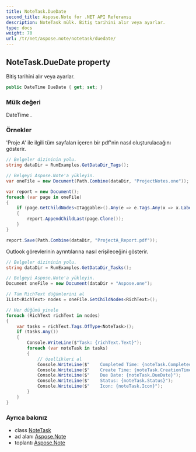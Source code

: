 ```yaml
---
title: NoteTask.DueDate
second_title: Aspose.Note for .NET API Referansı
description: NoteTask mülk. Bitiş tarihini alır veya ayarlar.
type: docs
weight: 70
url: /tr/net/aspose.note/notetask/duedate/
---
```

## NoteTask.DueDate property

Bitiş tarihini alır veya ayarlar.

```csharp
public DateTime DueDate { get; set; }
```

### Mülk değeri

DateTime .

### Örnekler

'Proje A' ile ilgili tüm sayfaları içeren bir pdf'nin nasıl oluşturulacağını gösterir.

```csharp
// Belgeler dizininin yolu.
string dataDir = RunExamples.GetDataDir_Tags();

// Belgeyi Aspose.Note'a yükleyin.
var oneFile = new Document(Path.Combine(dataDir, "ProjectNotes.one"));

var report = new Document();
foreach (var page in oneFile)
{
    if (page.GetChildNodes<ITaggable>().Any(e => e.Tags.Any(x => x.Label.Contains("Project A"))))
    {
        report.AppendChildLast(page.Clone());
    }
}

report.Save(Path.Combine(dataDir, "ProjectA_Report.pdf"));
```

Outlook görevlerinin ayrıntılarına nasıl erişileceğini gösterir.

```csharp
// Belgeler dizininin yolu.
string dataDir = RunExamples.GetDataDir_Tasks();

// Belgeyi Aspose.Note'a yükleyin.
Document oneFile = new Document(dataDir + "Aspose.one");

// Tüm RichText düğümlerini al
IList<RichText> nodes = oneFile.GetChildNodes<RichText>();

// Her düğümü yinele
foreach (RichText richText in nodes)
{
    var tasks = richText.Tags.OfType<NoteTask>();
    if (tasks.Any())
    {
        Console.WriteLine($"Task: {richText.Text}");
        foreach (var noteTask in tasks)
        {
            // özellikleri al
            Console.WriteLine($"    Completed Time: {noteTask.CompletedTime}");
            Console.WriteLine($"    Create Time: {noteTask.CreationTime}");
            Console.WriteLine($"    Due Date: {noteTask.DueDate}");
            Console.WriteLine($"    Status: {noteTask.Status}");
            Console.WriteLine($"    Icon: {noteTask.Icon}");
        }
    }
}
```

### Ayrıca bakınız

* class [NoteTask](../)
* ad alanı [Aspose.Note](../../notetask/)
* toplantı [Aspose.Note](../../../)


